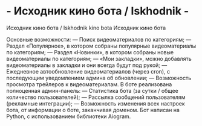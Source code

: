 # - Исходник кино бота / Iskhodnik -
Исходник кино бота / Iskhodnik kino bota
Исходник кино бота

Основные возможности:
— Поиск видеоматериалов по категориям;
— Раздел «Популярное», в котором собраны популярные видеоматериалы по категориям;
— Раздел «Новинки», в котором собраны новые видеоматериалы по категориям;
— «Мои закладки», можно добавлять видеоматериалы в закладки и они всегда будут под рукой;
— Ежедневное автообновление видеоматериалов (через cron), с последующим уведомлением админа об обновлении;
— Возможность просмотра трейлеров к видеоматериалам.
В боте реализована полноценная админ-панель:
— Статистика бота (за сутки / общее количество пользователей);
— Рассылка сообщений пользователям (рекламные интеграции);
— Возможность изменения всех настроек бота, от информации о боте, заканчивая доменом.
Бот написан на Python, с использованием библиотеки Aiogram.
